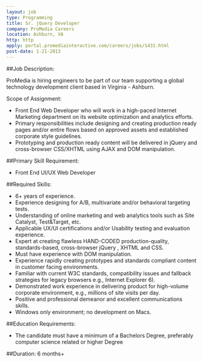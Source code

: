 ```yaml
---
layout: job
type: Programming
title: Sr. jQuery Developer
company: ProMedia Careers
location: Ashburn, VA
http: http
apply: portal.promediainteractive.com/careers/jobs/1431.html
post-date: 1-21-2013
--- 
```


##Job Description: 

ProMedia is hiring engineers to be part of our team supporting a global technology development client based in Virginia - Ashburn.

Scope of Assignment:
* Front End Web Developer who will work in a high-paced Internet Marketing department on its website optimization and analytics efforts. 
* Primary responsibilities include designing and creating production ready pages and/or entire flows based on approved assets and established corporate style guidelines. 
* Prototyping and production ready content will be delivered in jQuery and cross-browser CSS/XHTML using AJAX and DOM manipulation. 

##Primary Skill Requirement:
* Front End UI/UX Web Developer 

##Required Skills:
* 6+ years of experience. 
* Experience designing for A/B, multivariate and/or behavioral targeting tests. 
* Understanding of online marketing and web analytics tools such as Site Catalyst, Test&Target, etc. 
* Applicable UX/UI certifications and/or Usability testing and evaluation experience. 
* Expert at creating flawless HAND-CODED production-quality, standards-based, cross-browser jQuery , XHTML and CSS. 
* Must have experience with DOM manipulation. 
* Experience rapidly creating prototypes and standards compliant content in customer facing environments. 
* Familiar with current W3C standards, compatibility issues and fallback strategies for legacy browsers e.g., Internet Explorer 6). 
* Demonstrated work experience in delivering product for high-volume corporate environment, e.g., millions of site visits per day. 
* Positive and professional demeanor and excellent communications skills. 
* Windows only environment; no development on Macs. 

##Education Requirements:
* The candidate must have a minimum of a Bachelors Degree, preferably computer science related or higher Degree 

##Duration:
6 months+